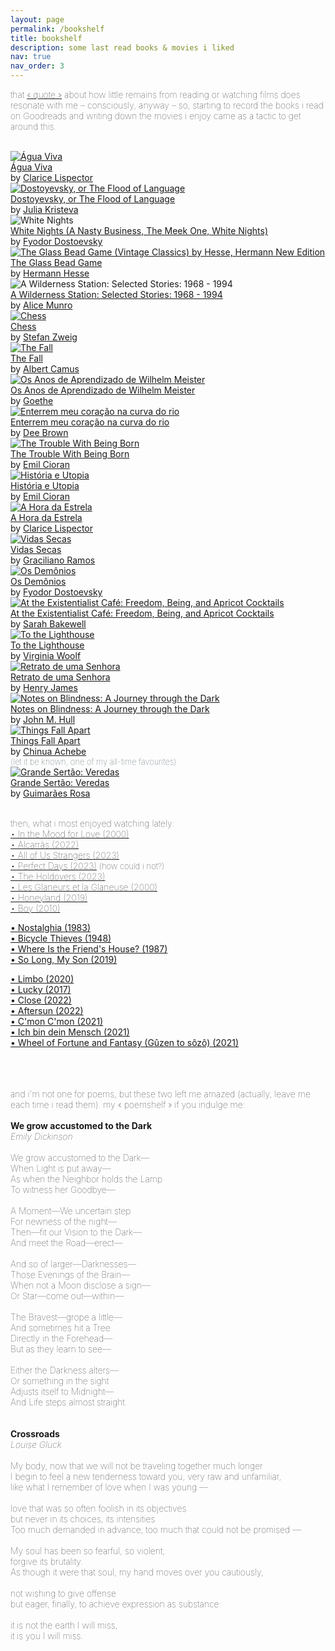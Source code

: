 ```yaml
---
layout: page
permalink: /bookshelf
title: bookshelf
description: some last read books & movies i liked
nav: true
nav_order: 3
---
```


<span style="font-size:14px;font-weight:lighter">that <a href="https://www.instagram.com/p/Cw_HcoLJxCJ/">« quote »</a> about how little remains from reading or watching films does resonate with me – consciously, anyway – so, starting to record the books i read on Goodreads and writing down the movies i enjoy came as a tactic to get around this.</span>
<br>
<br>

<div id="gr_custom_widget_1697127983">
  <div class="gr_custom_container_1697127983">
    <div class="gr_custom_each_container_1697127983">
      <div class="gr_custom_book_container_1697127983">
        <a title="Água Viva" rel="nofollow" href="https://www.goodreads.com/book/show/50833890-gua-viva"><img alt="Água Viva" border="0" src="https://i.gr-assets.com/images/S/compressed.photo.goodreads.com/books/1561223385l/50833890._SX50_SY75_.jpg" /></a>
      </div>
      <div class="gr_custom_title_1697127983">
        <a rel="nofollow" href="https://www.goodreads.com/book/show/50833890-gua-viva">Água Viva</a>
      </div>
      <div class="gr_custom_author_1697127983">
        by <a rel="nofollow" href="https://www.goodreads.com/author/show/86098.Clarice_Lispector">Clarice Lispector</a>
      </div>
    </div>
    <div class="gr_custom_each_container_1697127983">
      <div class="gr_custom_book_container_1697127983">
        <a title="Dostoyevsky, or The Flood of Language (European Perspectives: A Series in Social Thought and Cultural Criticism)" rel="nofollow" href="https://www.goodreads.com/book/show/57850475-dostoyevsky-or-the-flood-of-language"><img alt="Dostoyevsky, or The Flood of Language" border="0" src="https://i.gr-assets.com/images/S/compressed.photo.goodreads.com/books/1622416752l/57850475._SY75_.jpg" /></a>
      </div>
      <div class="gr_custom_title_1697127983">
        <a rel="nofollow" href="https://www.goodreads.com/book/show/57850475-dostoyevsky-or-the-flood-of-language">Dostoyevsky, or The Flood of Language</a>
      </div>
      <div class="gr_custom_author_1697127983">
        by <a rel="nofollow" href="https://www.goodreads.com/author/show/30381.Julia_Kristeva">Julia Kristeva</a>
      </div>
    </div>
    <div class="gr_custom_each_container_1697127983">
      <div class="gr_custom_book_container_1697127983">
        <a title="White Nights" ref="https://www.goodreads.com/book/show/62026012-white-nights"><img alt="White Nights" src="https://i.gr-assets.com/images/S/compressed.photo.goodreads.com/books/1677238743l/62026012._SY75_.jpg" /></a>
      </div>
      <div class="gr_custom_title_1697127983">
        <a href="https://www.goodreads.com/book/show/62026012-white-nights">White Nights (A Nasty Business, The Meek One, White Nights)</a>
      </div>
      <div class="gr_custom_author_1697127983">
        by <a href="https://www.goodreads.com/author/show/3137322.Fyodor_Dostoevsky">Fyodor Dostoevsky</a>
      </div>
    </div>
    <div class="gr_custom_each_container_1697127983">
      <div class="gr_custom_book_container_1697127983">
            <a title="The Glass Bead Game by Hesse" rel="nofollow" href="https://www.goodreads.com/book/show/139213348-the-glass-bead-game-vintage-classics-by-hesse-hermann-new-edition"><img alt="The Glass Bead Game (Vintage Classics) by Hesse, Hermann New Edition" border="0" src="https://i.gr-assets.com/images/S/compressed.photo.goodreads.com/books/1699211874l/139213348._SY75_.jpg" /></a>
          </div>
          <div class="gr_custom_title_1697127983">
            <a rel="nofollow" href="https://www.goodreads.com/book/show/139213348-the-glass-bead-game-vintage-classics-by-hesse-hermann-new-edition">The Glass Bead Game</a>
          </div>
          <div class="gr_custom_author_1697127983">
            by <a rel="nofollow" href="https://www.goodreads.com/author/show/1113469.Hermann_Hesse">Hermann Hesse</a>
      </div>
    </div>
    <div class="gr_custom_each_container_1697127983">
      <div class="gr_custom_book_container_1697127983">
        <a title="A Wilderness Station: Selected Stories: 1968 - 1994" ref="https://www.goodreads.com/book/show/54831605-a-wilderness-station"><img alt="A Wilderness Station: Selected Stories: 1968 - 1994" src="https://i.gr-assets.com/images/S/compressed.photo.goodreads.com/books/1624782567l/54831605._SY75_.jpg" /></a>
      </div>
      <div class="gr_custom_title_1697127983">
        <a href="https://www.goodreads.com/book/show/54831605-a-wilderness-station">A Wilderness Station: Selected Stories: 1968 - 1994</a>
      </div>
      <div class="gr_custom_author_1697127983">
        by <a href="https://www.goodreads.com/author/show/6410.Alice_Munro">Alice Munro</a>
      </div>
    </div>
    <div class="gr_custom_each_container_1697127983">
      <div class="gr_custom_book_container_1697127983">
            <a title="Chess" rel="nofollow" href="https://www.goodreads.com/book/show/62978912-chess"><img alt="Chess" border="0" src="https://i.gr-assets.com/images/S/compressed.photo.goodreads.com/books/1677855140l/62978912._SY75_.jpg" /></a>
          </div>
          <div class="gr_custom_title_1697127983">
            <a rel="nofollow" href="https://www.goodreads.com/book/show/62978912-chess">Chess</a>
          </div>
          <div class="gr_custom_author_1697127983">
            by <a rel="nofollow" href="https://www.goodreads.com/author/show/25573.Stefan_Zweig">Stefan Zweig</a>
      </div>
    </div>
    <div class="gr_custom_each_container_1697127983">
      <div class="gr_custom_book_container_1697127983">
            <a title="The Fall" rel="nofollow" href="https://www.goodreads.com/book/show/179926509-the-fall"><img alt="The Fall" border="0" src="https://i.gr-assets.com/images/S/compressed.photo.goodreads.com/books/1687366722l/179926509._SY75_.jpg" /></a>
          </div>
          <div class="gr_custom_title_1697127983">
            <a rel="nofollow" href="https://www.goodreads.com/book/show/179926509-the-fall">The Fall</a>
          </div>
          <div class="gr_custom_author_1697127983">
            by <a rel="nofollow" href="https://www.goodreads.com/author/show/957894.Albert_Camus">Albert Camus</a>
          </div>
    </div>
    <div class="gr_custom_each_container_1697127983"> 
      <div class="gr_custom_book_container_1697127983">
            <a title="Os Anos de Aprendizado de Wilhelm Meister" rel="nofollow" href="https://www.goodreads.com/book/show/17661570-os-anos-de-aprendizado-de-wilhelm-meister"><img alt="Os Anos de Aprendizado de Wilhelm Meister" border="0" src="https://i.gr-assets.com/images/S/compressed.photo.goodreads.com/books/1363703284l/17661570._SX50_.jpg" /></a>
          </div>
          <div class="gr_custom_title_1697127983">
            <a rel="nofollow" href="https://www.goodreads.com/book/show/17661570-os-anos-de-aprendizado-de-wilhelm-meister">Os Anos de Aprendizado de Wilhelm Meister</a>
          </div>
          <div class="gr_custom_author_1697127983">
            by <a rel="nofollow" href="https://www.goodreads.com/author/show/285217.Johann_Wolfgang_von_Goethe">Goethe</a>
      </div>
    </div>
    <div class="gr_custom_each_container_1697127983">
      <div class="gr_custom_book_container_1697127983">
            <a title="Enterrem meu coração na curva do rio" rel="nofollow" href="https://www.goodreads.com/book/show/45870537-enterrem-meu-cora-o-na-curva-do-rio"><img alt="Enterrem meu coração na curva do rio" border="0" src="https://i.gr-assets.com/images/S/compressed.photo.goodreads.com/books/1558133568l/45870537._SY75_.jpg" /></a>
          </div>
          <div class="gr_custom_title_1697127983">
            <a rel="nofollow" href="https://www.goodreads.com/book/show/45870537-enterrem-meu-cora-o-na-curva-do-rio">Enterrem meu coração na curva do rio</a>
          </div>
          <div class="gr_custom_author_1697127983">
            by <a rel="nofollow" href="https://www.goodreads.com/author/show/43443.Dee_Brown">Dee Brown</a>
      </div>
    </div>
    <div class="gr_custom_each_container_1697127983">
      <div class="gr_custom_book_container_1697127983">
            <a title="The Trouble With Being Born (Penguin Modern Classics)" rel="nofollow" href="https://www.goodreads.com/book/show/50725444-the-trouble-with-being-born"><img alt="The Trouble With Being Born" border="0" src="https://i.gr-assets.com/images/S/compressed.photo.goodreads.com/books/1604045993l/50725444._SY75_.jpg" /></a>
          </div>
          <div class="gr_custom_title_1697127983">
            <a rel="nofollow" href="https://www.goodreads.com/book/show/50725444-the-trouble-with-being-born">The Trouble With Being Born</a>
          </div>
          <div class="gr_custom_author_1697127983">
            by <a rel="nofollow" href="https://www.goodreads.com/author/show/68189.Emil_M_Cioran">Emil Cioran</a>
      </div>
    </div>
    <div class="gr_custom_each_container_1697127983">
      <div class="gr_custom_book_container_1697127983">
            <a title="História e Utopia" rel="nofollow" href="https://www.goodreads.com/book/show/33397558-hist-ria-e-utopia"><img alt="História e Utopia" border="0" src="https://i.gr-assets.com/images/S/compressed.photo.goodreads.com/books/1481892959l/33397558._SX50_.jpg" /></a>
          </div>
          <div class="gr_custom_title_1697127983">
            <a rel="nofollow" href="https://www.goodreads.com/book/show/33397558-hist-ria-e-utopia">História e Utopia</a>
          </div>
          <div class="gr_custom_author_1697127983">
            by <a rel="nofollow" href="https://www.goodreads.com/author/show/68189.Emil_M_Cioran">Emil Cioran</a>
      </div>
    </div>
    <div class="gr_custom_each_container_1697127983">
      <div class="gr_custom_book_container_1697127983">
            <a title="A Hora da Estrela" rel="nofollow" href="https://www.goodreads.com/book/show/56244223-a-hora-da-estrela"><img alt="A Hora da Estrela" border="0" src="https://i.gr-assets.com/images/S/compressed.photo.goodreads.com/books/1607637337l/56244223._SX50_.jpg" /></a>
          </div>
          <div class="gr_custom_title_1697127983">
            <a rel="nofollow" href="https://www.goodreads.com/book/show/56244223-a-hora-da-estrela">A Hora da Estrela</a>
          </div>
          <div class="gr_custom_author_1697127983">
            by <a rel="nofollow" href="https://www.goodreads.com/author/show/86098.Clarice_Lispector">Clarice Lispector</a>
      </div>
    </div>
    <div class="gr_custom_each_container_1697127983">
      <div class="gr_custom_book_container_1697127983">
            <a title="Vidas Secas" rel="nofollow" href="https://www.goodreads.com/book/show/18331542-vidas-secas"><img alt="Vidas Secas" border="0" src="https://i.gr-assets.com/images/S/compressed.photo.goodreads.com/books/1376494746l/18331542._SY75_.jpg" /></a>
          </div>
          <div class="gr_custom_title_1697127983">
            <a rel="nofollow" href="https://www.goodreads.com/book/show/18331542-vidas-secas">Vidas Secas</a>
          </div>
          <div class="gr_custom_author_1697127983">
            by <a rel="nofollow" href="https://www.goodreads.com/author/show/191636.Graciliano_Ramos">Graciliano Ramos</a>
      </div>
    </div>
    <div class="gr_custom_each_container_1697127983">
      <div class="gr_custom_book_container_1697127983">
            <a title="Os Demônios" rel="nofollow" href="https://www.goodreads.com/book/show/13452160-os-dem-nios"><img alt="Os Demônios" border="0" src="https://i.gr-assets.com/images/S/compressed.photo.goodreads.com/books/1379026268l/13452160._SX50_.jpg" /></a>
          </div>
          <div class="gr_custom_title_1697127983">
            <a rel="nofollow" href="https://www.goodreads.com/book/show/13452160-os-dem-nios">Os Demônios</a>
          </div>
          <div class="gr_custom_author_1697127983">
            by <a rel="nofollow" href="https://www.goodreads.com/author/show/3137322.Fyodor_Dostoevsky">Fyodor Dostoevsky</a>
      </div>
    </div>
    <div class="gr_custom_each_container_1697127983"> 
      <div class="gr_custom_book_container_1697127983">
            <a title="At the Existentialist Café: Freedom, Being, and Apricot Cocktails" rel="nofollow" href="https://www.goodreads.com/book/show/25658482-at-the-existentialist-caf"><img alt="At the Existentialist Café: Freedom, Being, and Apricot Cocktails" border="0" src="https://i.gr-assets.com/images/S/compressed.photo.goodreads.com/books/1550567060l/25658482._SY75_.jpg" /></a>
          </div>
          <div class="gr_custom_title_1697127983">
            <a rel="nofollow" href="https://www.goodreads.com/book/show/25658482-at-the-existentialist-caf">At the Existentialist Café: Freedom, Being, and Apricot Cocktails</a>
          </div>
          <div class="gr_custom_author_1697127983">
            by <a rel="nofollow" href="https://www.goodreads.com/author/show/1191388.Sarah_Bakewell">Sarah Bakewell</a>
      </div>
    </div>
    <div class="gr_custom_each_container_1697127983">
      <div class="gr_custom_book_container_1697127983">
            <a title="To the Lighthouse" rel="nofollow" href="https://www.goodreads.com/book/show/28501519-to-the-lighthouse"><img alt="To the Lighthouse" border="0" src="https://i.gr-assets.com/images/S/compressed.photo.goodreads.com/books/1646583927l/28501519._SX50_.jpg" /></a>
          </div>
          <div class="gr_custom_title_1697127983">
            <a rel="nofollow" href="https://www.goodreads.com/book/show/28501519-to-the-lighthouse">To the Lighthouse</a>
          </div>
          <div class="gr_custom_author_1697127983">
            by <a rel="nofollow" href="https://www.goodreads.com/author/show/6765.Virginia_Woolf">Virginia Woolf</a>
      </div>
    </div>
    <div class="gr_custom_each_container_1697127983">
      <div class="gr_custom_book_container_1697127983">
            <a title="Retrato de uma Senhora" rel="nofollow" href="https://www.goodreads.com/book/show/45479434-retrato-de-uma-senhora"><img alt="Retrato de uma Senhora" border="0" src="https://i.gr-assets.com/images/S/compressed.photo.goodreads.com/books/1557085811l/45479434._SY75_.jpg" /></a>
          </div>
          <div class="gr_custom_title_1697127983">
            <a rel="nofollow" href="https://www.goodreads.com/book/show/45479434-retrato-de-uma-senhora">Retrato de uma Senhora</a>
          </div>
          <div class="gr_custom_author_1697127983">
            by <a rel="nofollow" href="https://www.goodreads.com/author/show/159.Henry_James">Henry James</a>
      </div>
    </div>
    <div class="gr_custom_each_container_1697127983"> 
      <div class="gr_custom_book_container_1697127983">
            <a title="Notes on Blindness: A Journey through the Dark" rel="nofollow" href="https://www.goodreads.com/book/show/33556893-notes-on-blindness"><img alt="Notes on Blindness: A Journey through the Dark" border="0" src="https://i.gr-assets.com/images/S/compressed.photo.goodreads.com/books/1482582882l/33556893._SY75_.jpg" /></a>
          </div>
          <div class="gr_custom_title_1697127983">
            <a rel="nofollow" href="https://www.goodreads.com/book/show/33556893-notes-on-blindness">Notes on Blindness: A Journey through the Dark</a>
          </div>
          <div class="gr_custom_author_1697127983">
            by <a rel="nofollow" href="https://www.goodreads.com/author/show/8820.John_M_Hull">John M. Hull</a>
      </div>
    </div>
    <div class="gr_custom_each_container_1697127983">
      <div class="gr_custom_book_container_1697127983">
            <a title="Things Fall Apart" rel="nofollow" href="https://www.goodreads.com/book/show/6490587-things-fall-apart"><img alt="Things Fall Apart" border="0" src="https://i.gr-assets.com/images/S/compressed.photo.goodreads.com/books/1391795705l/6490587._SY75_.jpg" /></a>
          </div>
          <div class="gr_custom_title_1697127983">
            <a rel="nofollow" href="https://www.goodreads.com/book/show/6490587-things-fall-apart">Things Fall Apart</a>
          </div>
          <div class="gr_custom_author_1697127983">
            by <a rel="nofollow" href="https://www.goodreads.com/author/show/8051.Chinua_Achebe">Chinua Achebe</a>
      </div>
      </div>
      <div class="gr_custom_each_container_1697127983">
              <span style="font-size:13px;font-weight:lighter;color:#37474F">(let it be known, one of my all-time favourites)</span>
          <div class="gr_custom_book_container_1697127983">
            <a title="Grande Sertão: Veredas" href="https://www.goodreads.com/book/show/27866524-grande-sert-o"><img alt="Grande Sertão: Veredas" src="https://i.gr-assets.com/images/S/compressed.photo.goodreads.com/books/1448037977l/27866524._SX50_.jpg" /></a>
          </div>
          <div class="gr_custom_title_1697127983">
            <a rel="nofollow" href="https://www.goodreads.com/book/show/27866524-grande-sert-o">Grande Sertão: Veredas</a>
          </div>
          <div class="gr_custom_author_1697127983">
            by <a rel="nofollow" href="https://www.goodreads.com/author/show/95937.Jo_o_Guimar_es_Rosa">Guimarães Rosa</a>
          </div>
      </div>
</div>

<!-- <span style="font-size:14px;font-weight:lighter">let it be known, one of my all-time favourites: <a href="https://www.goodreads.com/book/show/27866524-grande-sert-o">Grande Sertão: Veredas</a></span><span style="font-size:13px;font-weight:lighter"> by <a href="https://www.goodreads.com/author/show/95937.Jo_o_Guimar_es_Rosa">João Guimarães Rosa</a><br></span> -->
<br>

<!-- 
<div id="gr_custom_widget_1697127983">
    <div class="gr_custom_container_1697127983">
      <div class="gr_custom_each_container_1697127983">
          <div class="gr_custom_title_1697127983">
            <a href="https://www.imdb.com/title/tt0118694/">In the Mood for Love (2000)</a>
          </div>
          <div class="gr_custom_author_1697127983">Wong Kar-Wai
          </div>
      </div>
      <div class="gr_custom_each_container_1697127983">
          <div class="gr_custom_title_1697127983">
            <a href="https://www.imdb.com/title/tt11930126/">Alcarràs (2022)</a>
          </div>
          <div class="gr_custom_author_1697127983">Carla Simón / Arnau Vilaró
          </div>
      </div>
      <div class="gr_custom_each_container_1697127983">
          <div class="gr_custom_title_1697127983">
            <a href="https://www.imdb.com/title/tt21192142/">All of Us Strangers (2023)</a>
          </div>
          <div class="gr_custom_author_1697127983">Andrew Haigh / Taichi Yamada
          </div>
      </div>
      <div class="gr_custom_each_container_1697127983">
          <div class="gr_custom_title_1697127983">
            <a href="https://www.imdb.com/title/tt27503384/">Perfect Days (2023)<span style="font-size:13px;font-weight:lighter"> (how could i not?)</span></a>
          </div>
          <div class="gr_custom_author_1697127983">Wim Wenders / Takuma Takasaki
          </div>
      </div>
      <div class="gr_custom_each_container_1697127983">
          <div class="gr_custom_title_1697127983">
            <a href="https://www.imdb.com/title/tt14849194/">The Holdovers (2023)</a>
          </div>
          <div class="gr_custom_author_1697127983">Alexander Payne / David Hemingson
          </div>
      </div>
      <div class="gr_custom_each_container_1697127983">
          <div class="gr_custom_title_1697127983">
            <a href="https://www.imdb.com/title/tt0247380/">Les Glaneurs et la Glaneuse (2000)</a>
          </div>
          <div class="gr_custom_author_1697127983">Agnès Varda
          </div>
      </div>
      <div class="gr_custom_each_container_1697127983">
          <div class="gr_custom_title_1697127983">
            <a href="https://www.imdb.com/title/tt8991268/">Honeyland (2019)</a>
          </div>
          <div class="gr_custom_author_1697127983">Tamara Kotevska / Ljubomir Stefanov
          </div>
      </div>
      <div class="gr_custom_each_container_1697127983">
          <div class="gr_custom_title_1697127983">
            <a href="https://www.imdb.com/title/tt1560139/">Boy (2010)</a>
          </div>
          <div class="gr_custom_author_1697127983">Taika Waititi
          </div>
      </div>
      <div class="gr_custom_each_container_1697127983">
          <div class="gr_custom_title_1697127983">
            <a href="https://www.imdb.com/title/tt0056119/">La jetée (1962)</a>
          </div>
          <div class="gr_custom_author_1697127983">Chris Marker
          </div>
      </div>
      <div class="gr_custom_each_container_1697127983">
          <div class="gr_custom_title_1697127983">
            <a href="https://www.imdb.com/title/tt0086022/">Nostalghia (1983)</a>
          </div>
          <div class="gr_custom_author_1697127983">Andrei Tarkovsky / Tonino Guerra
          </div>
      </div>
      <div class="gr_custom_each_container_1697127983">
          <div class="gr_custom_title_1697127983">
            <a href="https://www.imdb.com/title/tt0040522/">Bicycle Thieves (1948)</a>
          </div>
          <div class="gr_custom_author_1697127983">Vittorio De Sica / Suso Cecchi d'Amico
          </div>
      </div>
      <div class="gr_custom_each_container_1697127983">
          <div class="gr_custom_title_1697127983">
            <a href="https://www.imdb.com/title/tt0093342/">Where Is the Friend's House? (1987)</a>
          </div>
          <div class="gr_custom_author_1697127983">Abbas Kiarostami
          </div>
      </div>
      <div class="gr_custom_each_container_1697127983">
          <div class="gr_custom_title_1697127983">
            <a href="https://www.imdb.com/title/tt9581076/">So Long, My Son (2019)</a>
          </div>
          <div class="gr_custom_author_1697127983">Xiaoshuai Wang / Mei Ah
          </div>
      </div>
      <div class="gr_custom_each_container_1697127983">
          <div class="gr_custom_title_1697127983">
            <a href="https://www.imdb.com/title/tt11380884/">Farewell Amor (2020)</a>
          </div>
          <div class="gr_custom_author_1697127983">Ekwa Msangi
          </div>
      </div>
      <div class="gr_custom_each_container_1697127983">
          <div class="gr_custom_title_1697127983">
            <a href="https://www.imdb.com/title/tt9138170/">Limbo (2020)</a>
          </div>
          <div class="gr_custom_author_1697127983">Ben Sharrock
          </div>
      </div>
      <div class="gr_custom_each_container_1697127983">
          <div class="gr_custom_title_1697127983">
            <a href="https://www.imdb.com/title/tt5859238/">Lucky (2017)</a>
          </div>
          <div class="gr_custom_author_1697127983">John Carroll Lynch / Logan Sparks,  Drago Sumonja
          </div>
      </div>
      <div class="gr_custom_each_container_1697127983">
          <div class="gr_custom_title_1697127983">
            <a href="https://www.imdb.com/title/tt19770238/">Aftersun (2022)</a>
          </div>
          <div class="gr_custom_author_1697127983">Charlotte Wells
          </div>
      </div>
      <div class="gr_custom_each_container_1697127983">
          <div class="gr_custom_title_1697127983">
            <a href="https://www.imdb.com/title/tt9660502/">Close (2022)</a>
          </div>
          <div class="gr_custom_author_1697127983">Lukas Dhont / Angelo Tijssens
          </div>
      </div>
      <div class="gr_custom_each_container_1697127983">
          <div class="gr_custom_title_1697127983">
            <a href="https://www.imdb.com/title/tt10986222/">C'mon C'mon (2021)</a>
          </div>
          <div class="gr_custom_author_1697127983">Mike Mills
          </div>
      </div>
      <div class="gr_custom_each_container_1697127983">
          <div class="gr_custom_title_1697127983">
            <a href="https://www.imdb.com/title/tt13087796/">Ich bin dein Mensch (2021)</a>
          </div>
          <div class="gr_custom_author_1697127983">Maria Schrader / Jan Schomburg,  Emma Braslavsky
          </div>
      </div>
      <div class="gr_custom_each_container_1697127983">
          <div class="gr_custom_title_1697127983">
            <a href="https://www.imdb.com/title/tt14034966/">Wheel of Fortune and Fantasy (Gûzen to sôzô) (2021)</a>
          </div>
          <div class="gr_custom_author_1697127983">Ryûsuke Hamaguchi
          </div>
      </div>
    </div>
</div> 
 -->

<span style="font-size:14px;font-weight:lighter">then, what i most enjoyed watching lately:
<br>
<a href="https://www.imdb.com/title/tt0118694/">• In the Mood for Love (2000)</a> <br>
<a href="https://www.imdb.com/title/tt11930126/">• Alcarràs (2022)</a> <br>
<a href="https://www.imdb.com/title/tt21192142/">• All of Us Strangers (2023)</a> <br>
<a href="https://www.imdb.com/title/tt27503384/">• Perfect Days (2023)</a> <span style="font-size:13px;font-weight:lighter"> (how could i not?)</span><br>
<a href="https://www.imdb.com/title/tt14849194/">• The Holdovers (2023)</a> <br>
<a href="https://www.imdb.com/title/tt0247380/">• Les Glaneurs et la Glaneuse (2000)</a> <br>
<a href="https://www.imdb.com/title/tt8991268/">• Honeyland (2019)</a> <br>
<a href="https://www.imdb.com/title/tt1560139/">• Boy (2010)</a> <br>
<!-- <a href="https://www.imdb.com/title/tt0056119/">• La jetée (1962)</a> <br> -->
<a href="https://www.imdb.com/title/tt0086022/">• Nostalghia (1983)</a> <br>
<a href="https://www.imdb.com/title/tt0040522/">• Bicycle Thieves (1948)</a> <br>
<a href="https://www.imdb.com/title/tt0093342/">• Where Is the Friend's House? (1987)</a> <br>
<a href="https://www.imdb.com/title/tt9581076/">• So Long, My Son (2019)</a> <br>
<!-- <a href="https://www.imdb.com/title/tt11380884/">• Farewell Amor (2020)</a><br> -->
<a href="https://www.imdb.com/title/tt9138170/">• Limbo (2020)</a> <br>
<a href="https://www.imdb.com/title/tt5859238/">• Lucky (2017)</a> <br>
<a href="https://www.imdb.com/title/tt9660502/">• Close (2022)</a> <br>
<a href="https://www.imdb.com/title/tt19770238/">• Aftersun (2022)</a> <br>
<a href="https://www.imdb.com/title/tt10986222/">• C'mon C'mon (2021)</a> <br>
<a href="https://www.imdb.com/title/tt13087796/">• Ich bin dein Mensch (2021)</a> <br>
<a href="https://www.imdb.com/title/tt14034966/">• Wheel of Fortune and Fantasy (Gûzen to sôzô) (2021)</a> <!-- <br> -->
<!-- one of my favourites i can remember: <a href="https://www.imdb.com/title/tt0094982/">Dekalog: One (1989)</a> (pesado) -->
<br>
<br>
<br>
<span style="font-size:14px;font-weight:lighter">
and i'm not one for poems, but these two left me amazed (actually, leave me each time i read them). my </span><span style="font-size:14px;font-weight:lighter">« poemshelf »</span><span style="font-size:14px;font-weight:lighter"> if you indulge me:
<br>
<br> <strong>We grow accustomed to the Dark</strong>
<br> <i>Emily Dickinson</i>
<br>
<br> We grow accustomed to the Dark—
<br> When Light is put away—
<br>As when the Neighbor holds the Lamp
<br>To witness her Goodbye—
<br>
<br>A Moment—We uncertain step
<br>For newness of the night—
<br>Then—fit our Vision to the Dark—
<br>And meet the Road—erect—
<br>
<br>And so of larger—Darknesses—
<br>Those Evenings of the Brain—
<br>When not a Moon disclose a sign—
<br>Or Star—come out—within—
<br>
<br>The Bravest—grope a little—
<br>And sometimes hit a Tree
<br>Directly in the Forehead—
<br>But as they learn to see—
<br>
<br>Either the Darkness alters—
<br>Or something in the sight
<br>Adjusts itself to Midnight—
<br>And Life steps almost straight.
<br>
<br>
<br>
<strong>Crossroads</strong>
<br><i>Louise Glück</i>
<br>
<br>My body, now that we will not be traveling together much longer
<br>I begin to feel a new tenderness toward you, very raw and unfamiliar,
<br>like what I remember of love when I was young —
<br>
<br>love that was so often foolish in its objectives
<br>but never in its choices, its intensities
<br>Too much demanded in advance, too much that could not be promised —
<br>
<br>My soul has been so fearful, so violent;
<br>forgive its brutality.
<br>As though it were that soul, my hand moves over you cautiously,
<br>
<br>not wishing to give offense
<br>but eager, finally, to achieve expression as substance:
<br>
<br>it is not the earth I will miss,
<br>it is you I will miss.
</span>


<!-- 


<span style="font-size:14px;font-weight:lighter">what i most enjoyed watching lately: 
<br>
<br>
<div id="gr_custom_widget_1697127983">
  <div class="gr_custom_container_1697127983">
      <div class="gr_custom_each_container_1697127983">
          <div class="gr_custom_title_1697127983">
            <a href="https://www.imdb.com/title/tt8991268/">Honeyland (2019)</a>
          </div>
      </div>
      <div class="gr_custom_each_container_1697127983">
          <div class="gr_custom_title_1697127983">
            <a href="https://www.imdb.com/title/tt27503384/">Perfect Days (2023) (how could i not?)</a>
          </div>
      </div>
      <div class="gr_custom_each_container_1697127983">
          <div class="gr_custom_title_1697127983">
            <a href="https://www.imdb.com/title/tt9581076/">So Long, My Son (2019)</a>
          </div>
      </div>
      <div class="gr_custom_each_container_1697127983">
          <div class="gr_custom_title_1697127983">
            <a href="https://www.imdb.com/title/tt0040522/">Bicycle Thieves (1948)</a>
          </div>
      </div>
      <div class="gr_custom_each_container_1697127983">
          <div class="gr_custom_title_1697127983">
            <a href="https://www.imdb.com/title/tt0086022/">Nostalghia (1983)</a>
          </div>
      </div>
      <div class="gr_custom_each_container_1697127983">
          <div class="gr_custom_title_1697127983">
            <a href="https://www.imdb.com/title/tt0247380/">Les Glaneurs et la Glaneuse (2000)</a>
          </div>
      </div>
      <div class="gr_custom_each_container_1697127983">
          <div class="gr_custom_title_1697127983">
            <a href="https://www.imdb.com/title/tt9138170/">Limbo (2020)</a>
          </div>
      </div>
      <div class="gr_custom_each_container_1697127983">
          <div class="gr_custom_title_1697127983">
            <a href="https://www.imdb.com/title/tt5859238/">Lucky (2017)</a>
          </div>
      </div>
      <div class="gr_custom_each_container_1697127983">
          <div class="gr_custom_title_1697127983">
            <a href="https://www.imdb.com/title/tt19770238/">Aftersun (2022)</a>
          </div>
      </div>
      <div class="gr_custom_each_container_1697127983">
          <div class="gr_custom_title_1697127983">
            <a href="https://www.imdb.com/title/tt9660502/">Close (2022)</a>
          </div>
      </div>
      <div class="gr_custom_each_container_1697127983">
          <div class="gr_custom_title_1697127983">
            <a href="https://www.imdb.com/title/tt10986222/">C'mon C'mon (2021)</a>
          </div>
      </div>
      <div class="gr_custom_each_container_1697127983">
          <div class="gr_custom_title_1697127983">
            <a href="https://www.imdb.com/title/tt14034966/">Wheel of Fortune and Fantasy (Gûzen to sôzô) (2021)</a>
          </div>
      </div>
  </div>
</div>
(one of my favourites i can remember: <a href="https://www.imdb.com/title/tt0094982/">Dekalog: One (1989)</a> – pesado)
<br>
<br>
 -->